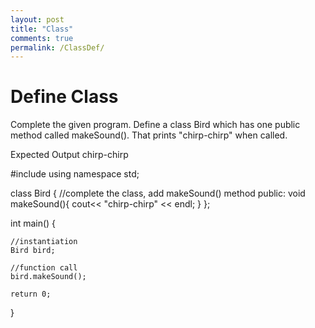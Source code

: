 ```yaml
---
layout: post
title: "Class"
comments: true
permalink: /ClassDef/
---
```

# Define Class
Complete the given program. Define a class Bird which has one public method called makeSound(). That prints "chirp-chirp" when called.

Expected Output
chirp-chirp

#include <iostream>
using namespace std;


class Bird {
    //complete the class, add makeSound() method
    public:
    void makeSound(){
    	cout<< "chirp-chirp" << endl;
    }
};


int main() {
    
    //instantiation
    Bird bird;
    
    //function call
    bird.makeSound();
    
    return 0;
}
